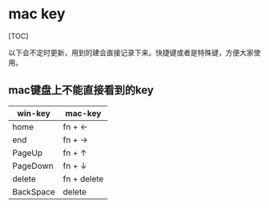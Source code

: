 # mac key
[TOC]

以下会不定时更新，用到的建会直接记录下来。快捷键或者是特殊键，方便大家使用。
## mac键盘上不能直接看到的key
| win-key   | mac-key     |
| --------- | ----------- |
| home      | fn + &larr; |
| end       | fn + &rarr; |
| PageUp    | fn + &uarr; |
| PageDown  | fn + &darr; |
| delete    | fn + delete |
| BackSpace | delete      |